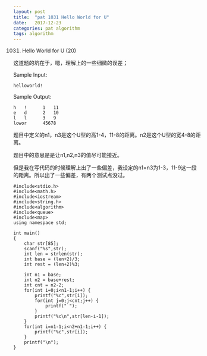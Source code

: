 ```yaml
---
layout: post
title:  "pat 1031 Hello World for U"
date:   2017-12-23 
categories: pat algorithm
tags: algorithm
---
```




1031. Hello World for U (20)

这道题的坑在于，嗯，理解上的一些细微的误差；

Sample Input:

```
helloworld!

```

Sample Output:

```
h   !      1   11
e   d      2   10
l   l      3   9
lowor      45678
```
题目中定义的n1，n3是这个U型的高1-4，11-8的距离。n2是这个U型的宽4-8的距离。

题目中的意思是是让n1,n2,n3的值尽可能接近。

但是我在写代码的时候理解上出了一些偏差，我设定的n1=n3为1-3，11-9这一段的距离。所以出了一些偏差，有两个测试点没过。

```
#include<stdio.h>
#include<math.h>
#include<iostream>
#include<string.h>
#include<algorithm>
#include<queue>
#include<map>
using namespace std;

int main() 
{
	char str[85];
	scanf("%s",str);
	int len = strlen(str);
	int base = (len+2)/3;
	int rest = (len+2)%3;
	
	int n1 = base;
	int n2 = base+rest;
	int cnt = n2-2;
	for(int i=0;i<n1-1;i++) {
		printf("%c",str[i]);
		for(int j=0;j<cnt;j++) {
			printf(" ");
		}
		printf("%c\n",str[len-i-1]);
	}
	for(int i=n1-1;i<n2+n1-1;i++) {
		printf("%c",str[i]);
	}
	printf("\n");
}
```

